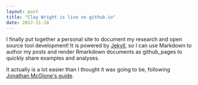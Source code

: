 ```yaml
---
layout: post
title: "Clay Wright is live on github.io"
date: 2017-11-18
---
```


I finally put together a personal site to document my research and open source tool development! 
It is powered by [Jekyll](http://jekyllrb.com), so I can use Markdown to author my posts and 
render Rmarkdown documents as github_pages to quickly share examples and analyses. 

It actually is a lot easier than I thought it was going to be, 
following [Jonathan McGlone's guide](http://jmcglone.com/guides/github-pages/).

